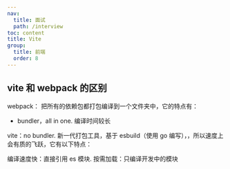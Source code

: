 ```yaml
---
nav:
  title: 面试
  path: /interview
toc: content
title: Vite
group:
  title: 前端
  order: 8
---
```


## vite 和 webpack 的区别

webpack： 把所有的依赖包都打包编译到一个文件夹中，它的特点有：

- bundler，all in one. 编译时间较长

vite：no bundler. 新一代打包工具，基于 esbuild（使用 go 编写），，所以速度上会有质的飞跃，它有以下特点：

编译速度快：直接引用 es 模块.
按需加载：只编译开发中的模块
